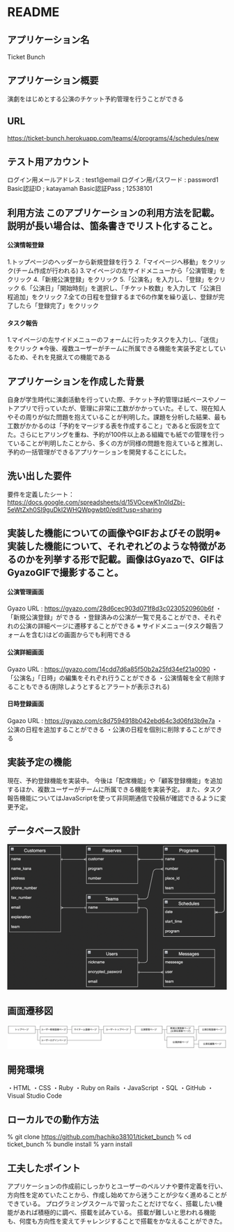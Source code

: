 # README

## アプリケーション名
Ticket Bunch
## アプリケーション概要
演劇をはじめとする公演のチケット予約管理を行うことができる
## URL
https://ticket-bunch.herokuapp.com/teams/4/programs/4/schedules/new
## テスト用アカウント
ログイン用メールアドレス : test1@email
ログイン用パスワード : password1
Basic認証ID ; katayamah
Basic認証Pass ; 12538101
## 利用方法	このアプリケーションの利用方法を記載。説明が長い場合は、箇条書きでリスト化すること。
#### 公演情報登録
1.トップページのヘッダーから新規登録を行う
2.「マイページへ移動」をクリック(チーム作成が行われる)
3.マイページの左サイドメニューから「公演管理」をクリック
4.「新規公演登録」をクリック
5.「公演名」を入力し、「登録」をクリック
6.「公演日」「開始時刻」を選択し、「チケット枚数」を入力して「公演日程追加」をクリック
7.全ての日程を登録するまで6の作業を繰り返し、登録が完了したら「登録完了」をクリック
#### タスク報告
1.マイページの左サイドメニューのフォームに行ったタスクを入力し、「送信」をクリック
  ※今後、複数ユーザーがチームに所属できる機能を実装予定としているため、それを見据えての機能である
## アプリケーションを作成した背景
自身が学生時代に演劇活動を行っていた際、チケット予約管理は紙ベースやノートアプリで行っていたが、管理に非常に工数がかかっていた。そして、現在知人やその周りが似た問題を抱えていることが判明した。課題を分析した結果、最も工数がかかるのは「予約をマージする表を作成すること」であると仮説を立てた。さらにヒアリングを重ね、予約が100件以上ある組織でも紙での管理を行っていることが判明したことから、多くの方が同様の問題を抱えていると推測し、予約の一括管理ができるアプリケーションを開発することにした。
## 洗い出した要件
要件を定義したシート：https://docs.google.com/spreadsheets/d/15VOcewK1n0IdZbj-5eWtZxh0SI9guDkI2WHQWpgwbt0/edit?usp=sharing
## 実装した機能についての画像やGIFおよびその説明※	実装した機能について、それぞれどのような特徴があるのかを列挙する形で記載。画像はGyazoで、GIFはGyazoGIFで撮影すること。
#### 公演管理画面
Gyazo URL : https://gyazo.com/28d6cec903d071f8d3c0230520960b6f
・「新規公演登録」ができる
・登録済みの公演が一覧で見ることができ、それぞれの公演の詳細ページに遷移することができる
※ サイドメニュー(タスク報告フォームを含む)はどの画面からでも利用できる
#### 公演詳細画面
Gyazo URL : https://gyazo.com/14cdd7d6a85f50b2a25fd34ef21a0090
・「公演名」「日時」の編集をそれぞれ行うことができる
・公演情報を全て削除することもできる(削除しようとするとアラートが表示される)
#### 日時登録画面
Ggazo URL : https://gyazo.com/c8d7594918b042ebd64c3d06fd3b9e7a
・公演の日程を追加することができる
・公演の日程を個別に削除することができる
## 実装予定の機能
現在、予約登録機能を実装中。
今後は「配席機能」や「顧客登録機能」を追加するほか、複数ユーザーがチームに所属できる機能を実装予定。
また、タスク報告機能についてはJavaScriptを使って非同期通信で投稿が確認できるように変更予定。
## データベース設計
![picture 2](images/5ee7dd60088e5380ae502ca6c256f484b4de97e19cc0aa21bce4ff19e7047fb5.png)  
## 画面遷移図
![picture 1](images/df58c69de8f09ceb699b07ddb0f427ec5df624ff074d81f422ea817ad11e7ba1.png)  
## 開発環境
・HTML
・CSS
・Ruby
・Ruby on Rails
・JavaScript
・SQL
・GitHub
・Visual Studio Code
## ローカルでの動作方法
% git clone https://github.com/hachiko38101/ticket_bunch
% cd ticket_bunch
% bundle install
% yarn install 
## 工夫したポイント
アプリケーションの作成前にしっかりとユーザーのペルソナや要件定義を行い、方向性を定めていたことから、作成し始めてから迷うことが少なく進めることができている。
プログラミングスクールで習ったことだけでなく、搭載したい機能があれば積極的に調べ、搭載を試みている。
搭載が難しいと思われる機能も、何度も方向性を変えてチャレンジすることで搭載をかなえることができた。